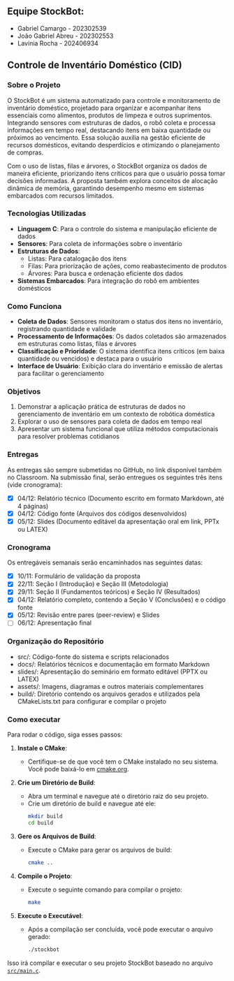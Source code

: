 ## Equipe StockBot:
- Gabriel Camargo - 202302539
- João Gabriel Abreu - 202302553
- Lavínia Rocha - 202406934

## Controle de Inventário Doméstico (CID)

### Sobre o Projeto
O StockBot é um sistema automatizado para controle e monitoramento de inventário doméstico, projetado para organizar e acompanhar itens essenciais como alimentos, produtos de limpeza e outros suprimentos. Integrando sensores com estruturas de dados, o robô coleta e processa informações em tempo real, destacando itens em baixa quantidade ou próximos ao vencimento. Essa solução auxilia na gestão eficiente de recursos domésticos, evitando desperdícios e otimizando o planejamento de compras.

Com o uso de listas, filas e árvores, o StockBot organiza os dados de maneira eficiente, priorizando itens críticos para que o usuário possa tomar decisões informadas. A proposta também explora conceitos de alocação dinâmica de memória, garantindo desempenho mesmo em sistemas embarcados com recursos limitados.

### Tecnologias Utilizadas
- **Linguagem C**: Para o controle do sistema e manipulação eficiente de dados
- **Sensores**: Para coleta de informações sobre o inventário
- **Estruturas de Dados**:
  - Listas: Para catalogação dos itens
  - Filas: Para priorização de ações, como reabastecimento de produtos
  - Árvores: Para busca e ordenação eficiente dos dados
- **Sistemas Embarcados**: Para integração do robô em ambientes domésticos

### Como Funciona
- **Coleta de Dados**: Sensores monitoram o status dos itens no inventário, registrando quantidade e validade
- **Processamento de Informações**: Os dados coletados são armazenados em estruturas como listas, filas e árvores
- **Classificação e Prioridade**: O sistema identifica itens críticos (em baixa quantidade ou vencidos) e destaca para o usuário
- **Interface de Usuário**: Exibição clara do inventário e emissão de alertas para facilitar o gerenciamento

### Objetivos
1) Demonstrar a aplicação prática de estruturas de dados no gerenciamento de inventário em um contexto de robótica doméstica
2) Explorar o uso de sensores para coleta de dados em tempo real
3) Apresentar um sistema funcional que utiliza métodos computacionais para resolver problemas cotidianos

### Entregas
As entregas são sempre submetidas no GitHub, no link disponível também no Classroom.
Na submissão final, serão entregues os seguintes três itens (vide cronograma):
- [X] 04/12: Relatório técnico (Documento escrito em formato Markdown, até 4 páginas)
- [X] 04/12: Código fonte (Arquivos dos códigos desenvolvidos)
- [X] 05/12: Slides (Documento editável da apresentação oral em link, PPTx ou LATEX)

### Cronograma
Os entregáveis semanais serão encaminhados nas seguintes datas:
- [X] 10/11: Formulário de validação da proposta
- [X] 22/11: Seção I (Introdução) e Seção III (Metodologia)
- [X] 29/11: Seção II (Fundamentos teóricos) e Seção IV (Resultados)
- [X] 04/12: Relatório completo, contendo a Seção V (Conclusões) e o código fonte
- [X] 05/12: Revisão entre pares (peer-review) e Slides
- [ ] 06/12: Apresentação final

### Organização do Repositório
- src/: Código-fonte do sistema e scripts relacionados
- docs/: Relatórios técnicos e documentação em formato Markdown
- slides/: Apresentação do seminário em formato editável (PPTX ou LATEX)
- assets/: Imagens, diagramas e outros materiais complementares
- build/: Diretório contendo os arquivos gerados e utilizados pela CMakeLists.txt para configurar e compilar o projeto

### Como executar
Para rodar o código, siga esses passos:

1. **Instale o CMake**:
   - Certifique-se de que você tem o CMake instalado no seu sistema. Você pode baixá-lo em [cmake.org](https://cmake.org/download/).

2. **Crie um Diretório de Build**:
   - Abra um terminal e navegue até o diretório raiz do seu projeto.
   - Crie um diretório de build e navegue até ele:
     ```sh
     mkdir build
     cd build
     ```

3. **Gere os Arquivos de Build**:
   - Execute o CMake para gerar os arquivos de build:
     ```sh
     cmake ..
     ```

4. **Compile o Projeto**:
   - Execute o seguinte comando para compilar o projeto:
     ```sh
     make
     ```

5. **Execute o Executável**:
   - Após a compilação ser concluída, você pode executar o arquivo gerado:
     ```sh
     ./stockbot
     ```

Isso irá compilar e executar o seu projeto StockBot baseado no arquivo [`src/main.c`](src/main.c).
